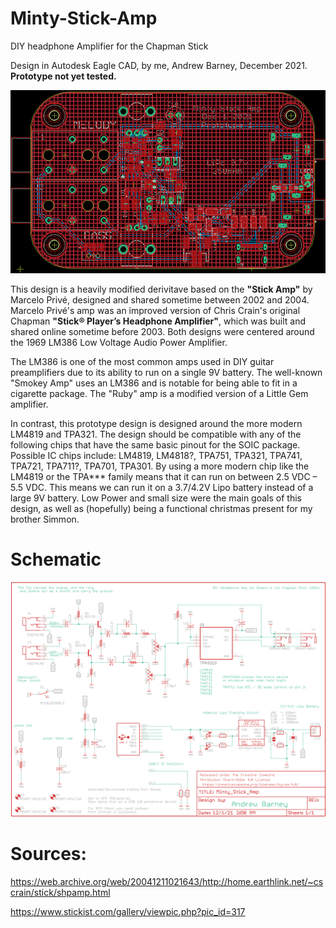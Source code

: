 # Minty-Stick-Amp
DIY headphone Amplifier for the Chapman Stick

Design in Autodesk Eagle CAD, by me, Andrew Barney, December 2021. **Prototype not yet tested.**

![Minty Stick Amp](/minty-stick-amp-brd-150.png?raw=true "Minty Stick Amp")

This design is a heavily modified derivitave based on the **"Stick Amp"** by Marcelo Privé, designed and shared sometime between 2002 and 2004. Marcelo Privé's amp was an improved version of Chris Crain's original Chapman **"Stick® Player’s Headphone Amplifier"**, which was built and shared online sometime before 2003. Both designs were centered around the 1969 LM386 Low Voltage Audio Power Amplifier.

The LM386 is one of the most common amps used in DIY guitar preamplifiers due to its ability to run on a single 9V battery. The well-known "Smokey Amp" uses an LM386 and is notable for being able to fit in a cigarette package. The "Ruby" amp is a modified version of a Little Gem amplifier.

In contrast, this prototype design is designed around the more modern LM4819 and TPA321. The design should be compatible with any of the following chips that have the same basic pinout for the SOIC package. Possible IC chips include: LM4819, LM4818?, TPA751, TPA321, TPA741, TPA721, TPA711?, TPA701, TPA301. By using a more modern chip like the LM4819 or the TPA*** family means that it can run on between 2.5 VDC – 5.5 VDC. This means we can run it on a 3.7/4.2V Lipo battery instead of a large 9V battery. Low Power and small size were the main goals of this design, as well as (hopefully) being a functional christmas present for my brother Simmon.

# Schematic

![Minty Stick Amp Schematic](/stick-amp-sch-150.png?raw=true "Minty Stick Amp Schematic")

# Sources:

https://web.archive.org/web/20041211021643/http://home.earthlink.net/~cscrain/stick/shpamp.html

https://www.stickist.com/gallery/viewpic.php?pic_id=317


